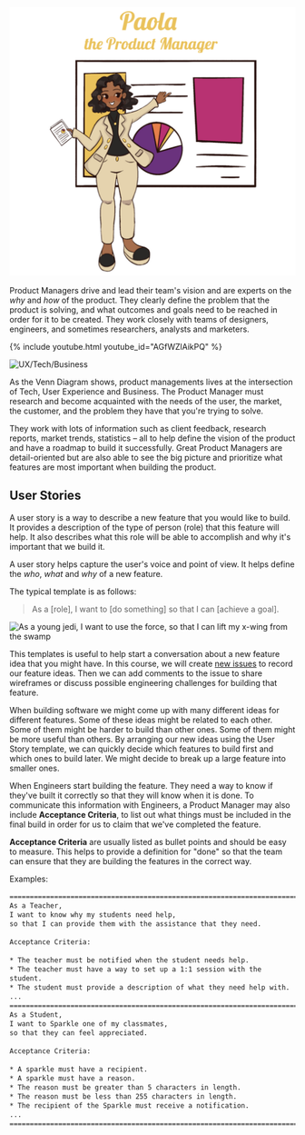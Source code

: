 ![Paola the Product Manager](./../assets/images/paola-the-product-manager-slim.png)

Product Managers drive and lead their team's vision and are experts on the _why_ and _how_ of the product.
They clearly define the problem that the product is solving, and what outcomes and goals need to be reached in order for it to be created. They work closely with teams of designers, engineers, and sometimes researchers, analysts and marketers.

{% include youtube.html youtube_id="AGfWZlAikPQ" %}

![UX/Tech/Business](./../../assets/images/tech-roles.png)

As the Venn Diagram shows, product managements lives at the intersection of Tech, User Experience and Business. The Product Manager must research and become acquainted with the needs of the user, the market, the customer, and the problem they have that you're trying to solve.

They work with lots of information such as client feedback, research reports, market trends, statistics – all to help define the vision of the product and have a roadmap to build it successfully. Great Product Managers are detail-oriented but are also able to see the big picture and prioritize what features are most important when building the product.

## User Stories

A user story is a way to describe a new feature that you would like to build.
It provides a description of the type of person (role) that this feature will
help. It also describes what this role will be able to accomplish and why it's
important that we build it.

A user story helps capture the user's voice and point of view.
It helps define the _who_, _what_ and _why_ of a new feature.

The typical template is as follows:

> As a [role],
> I want to [do something]
> so that I can [achieve a goal].

![As a young jedi, I want to use the force, so that I can lift my x-wing from the swamp](./../../assets/images/user-stories.jpg)

This templates is useful to help start a conversation about a new feature idea
that you might have. In this course, we will create [new issues][issue] to record our
feature ideas. Then we can add comments to the issue to share wireframes or
discuss possible engineering challenges for building that feature.

When building software we might come up with many different ideas for different
features. Some of these ideas might be related to each other. Some of them might
be harder to build than other ones. Some of them might be more useful than
others. By arranging our new ideas using the User Story template, we can quickly
decide which features to build first and which ones to build later. We might
decide to break up a large feature into smaller ones.

When Engineers start building the feature. They need a way to know if they've
built it correctly so that they will know when it is done. To communicate this
information with Engineers, a Product Manager may also include __Acceptance Criteria__,
to list out what things must be included in the final build in order
for us to claim that we've completed the feature.

__Acceptance Criteria__ are usually listed as bullet points and should be
easy to measure. This helps to provide a definition for "done" so that the team
can ensure that they are building the features in the correct way.

Examples:


```plaintext
===============================================================================
As a Teacher,
I want to know why my students need help,
so that I can provide them with the assistance that they need.

Acceptance Criteria:

* The teacher must be notified when the student needs help.
* The teacher must have a way to set up a 1:1 session with the student.
* The student must provide a description of what they need help with.
...
===============================================================================
As a Student,
I want to Sparkle one of my classmates,
so that they can feel appreciated.

Acceptance Criteria:

* A sparkle must have a recipient.
* A sparkle must have a reason.
* The reason must be greater than 5 characters in length.
* The reason must be less than 255 characters in length.
* The recipient of the Sparkle must receive a notification.
...
===============================================================================
```

[issue]: https://github.com/CodeChica/SparkleHub/issues/new
